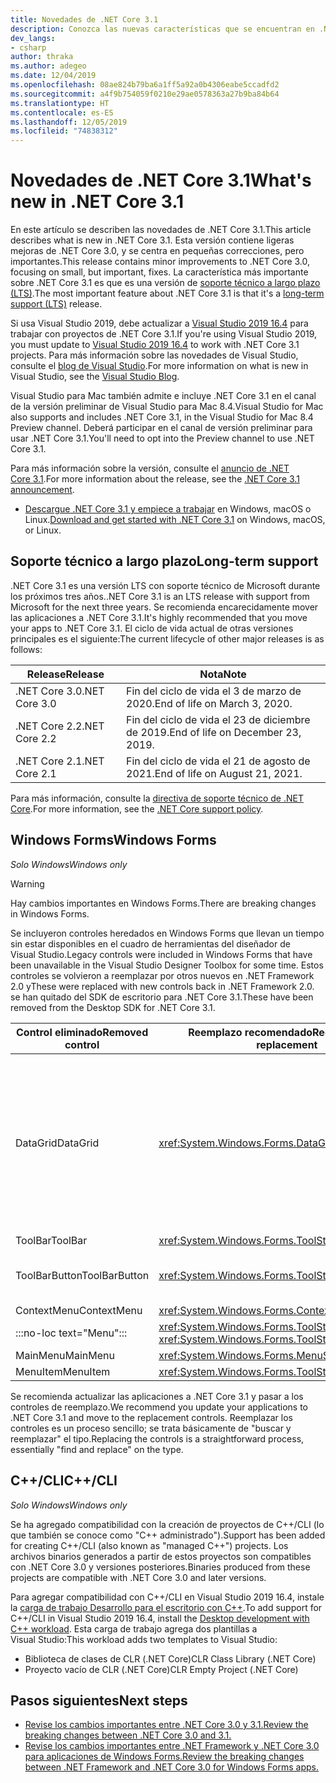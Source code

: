 ```yaml
---
title: Novedades de .NET Core 3.1
description: Conozca las nuevas características que se encuentran en .NET Core 3.1.
dev_langs:
- csharp
author: thraka
ms.author: adegeo
ms.date: 12/04/2019
ms.openlocfilehash: 08ae824b79ba6a1ff5a92a0b4306eabe5ccadfd2
ms.sourcegitcommit: a4f9b754059f0210e29ae0578363a27b9ba84b64
ms.translationtype: HT
ms.contentlocale: es-ES
ms.lasthandoff: 12/05/2019
ms.locfileid: "74838312"
---
```

# <a name="whats-new-in-net-core-31"></a><span data-ttu-id="b2ea9-103">Novedades de .NET Core 3.1</span><span class="sxs-lookup"><span data-stu-id="b2ea9-103">What's new in .NET Core 3.1</span></span>

<span data-ttu-id="b2ea9-104">En este artículo se describen las novedades de .NET Core 3.1.</span><span class="sxs-lookup"><span data-stu-id="b2ea9-104">This article describes what is new in .NET Core 3.1.</span></span> <span data-ttu-id="b2ea9-105">Esta versión contiene ligeras mejoras de .NET Core 3.0, y se centra en pequeñas correcciones, pero importantes.</span><span class="sxs-lookup"><span data-stu-id="b2ea9-105">This release contains minor improvements to .NET Core 3.0, focusing on small, but important, fixes.</span></span> <span data-ttu-id="b2ea9-106">La característica más importante sobre .NET Core 3.1 es que es una versión de [soporte técnico a largo plazo (LTS)](#long-term-support).</span><span class="sxs-lookup"><span data-stu-id="b2ea9-106">The most important feature about .NET Core 3.1 is that it's a [long-term support (LTS)](#long-term-support) release.</span></span>

<span data-ttu-id="b2ea9-107">Si usa Visual Studio 2019, debe actualizar a [Visual Studio 2019 16.4](https://visualstudio.microsoft.com/downloads/) para trabajar con proyectos de .NET Core 3.1.</span><span class="sxs-lookup"><span data-stu-id="b2ea9-107">If you're using Visual Studio 2019, you must update to [Visual Studio 2019 16.4](https://visualstudio.microsoft.com/downloads/) to work with .NET Core 3.1 projects.</span></span> <span data-ttu-id="b2ea9-108">Para más información sobre las novedades de Visual Studio, consulte el [blog de Visual Studio](https://devblogs.microsoft.com/visualstudio/tis-the-season-visual-studio-2019/).</span><span class="sxs-lookup"><span data-stu-id="b2ea9-108">For more information on what is new in Visual Studio, see the [Visual Studio Blog](https://devblogs.microsoft.com/visualstudio/tis-the-season-visual-studio-2019/).</span></span>

<span data-ttu-id="b2ea9-109">Visual Studio para Mac también admite e incluye .NET Core 3.1 en el canal de la versión preliminar de Visual Studio para Mac 8.4.</span><span class="sxs-lookup"><span data-stu-id="b2ea9-109">Visual Studio for Mac also supports and includes .NET Core 3.1, in the Visual Studio for Mac 8.4 Preview channel.</span></span> <span data-ttu-id="b2ea9-110">Deberá participar en el canal de versión preliminar para usar .NET Core 3.1.</span><span class="sxs-lookup"><span data-stu-id="b2ea9-110">You'll need to opt into the Preview channel to use .NET Core 3.1.</span></span>

<span data-ttu-id="b2ea9-111">Para más información sobre la versión, consulte el [anuncio de .NET Core 3.1](https://devblogs.microsoft.com/dotnet/announcing-net-core-3-1/).</span><span class="sxs-lookup"><span data-stu-id="b2ea9-111">For more information about the release, see the [.NET Core 3.1 announcement](https://devblogs.microsoft.com/dotnet/announcing-net-core-3-1/).</span></span>

- <span data-ttu-id="b2ea9-112">[Descargue .NET Core 3.1 y empiece a trabajar](https://dotnet.microsoft.com/download/dotnet-core/3.1) en Windows, macOS o Linux.</span><span class="sxs-lookup"><span data-stu-id="b2ea9-112">[Download and get started with .NET Core 3.1](https://dotnet.microsoft.com/download/dotnet-core/3.1) on Windows, macOS, or Linux.</span></span>

## <a name="long-term-support"></a><span data-ttu-id="b2ea9-113">Soporte técnico a largo plazo</span><span class="sxs-lookup"><span data-stu-id="b2ea9-113">Long-term support</span></span>

<span data-ttu-id="b2ea9-114">.NET Core 3.1 es una versión LTS con soporte técnico de Microsoft durante los próximos tres años.</span><span class="sxs-lookup"><span data-stu-id="b2ea9-114">.NET Core 3.1 is an LTS release with support from Microsoft for the next three years.</span></span> <span data-ttu-id="b2ea9-115">Se recomienda encarecidamente mover las aplicaciones a .NET Core 3.1.</span><span class="sxs-lookup"><span data-stu-id="b2ea9-115">It's highly recommended that you move your apps to .NET Core 3.1.</span></span> <span data-ttu-id="b2ea9-116">El ciclo de vida actual de otras versiones principales es el siguiente:</span><span class="sxs-lookup"><span data-stu-id="b2ea9-116">The current lifecycle of other major releases is as follows:</span></span>

| <span data-ttu-id="b2ea9-117">Release</span><span class="sxs-lookup"><span data-stu-id="b2ea9-117">Release</span></span> | <span data-ttu-id="b2ea9-118">Nota</span><span class="sxs-lookup"><span data-stu-id="b2ea9-118">Note</span></span> |
| ------- | ---- |
| <span data-ttu-id="b2ea9-119">.NET Core 3.0</span><span class="sxs-lookup"><span data-stu-id="b2ea9-119">.NET Core 3.0</span></span> | <span data-ttu-id="b2ea9-120">Fin del ciclo de vida el 3 de marzo de 2020.</span><span class="sxs-lookup"><span data-stu-id="b2ea9-120">End of life on March 3, 2020.</span></span>     |
| <span data-ttu-id="b2ea9-121">.NET Core 2.2</span><span class="sxs-lookup"><span data-stu-id="b2ea9-121">.NET Core 2.2</span></span> | <span data-ttu-id="b2ea9-122">Fin del ciclo de vida el 23 de diciembre de 2019.</span><span class="sxs-lookup"><span data-stu-id="b2ea9-122">End of life on December 23, 2019.</span></span> |
| <span data-ttu-id="b2ea9-123">.NET Core 2.1</span><span class="sxs-lookup"><span data-stu-id="b2ea9-123">.NET Core 2.1</span></span> | <span data-ttu-id="b2ea9-124">Fin del ciclo de vida el 21 de agosto de 2021.</span><span class="sxs-lookup"><span data-stu-id="b2ea9-124">End of life on August 21, 2021.</span></span>    |

<span data-ttu-id="b2ea9-125">Para más información, consulte la [directiva de soporte técnico de .NET Core](https://dotnet.microsoft.com/platform/support/policy/dotnet-core).</span><span class="sxs-lookup"><span data-stu-id="b2ea9-125">For more information, see the [.NET Core support policy](https://dotnet.microsoft.com/platform/support/policy/dotnet-core).</span></span>

## <a name="windows-forms"></a><span data-ttu-id="b2ea9-126">Windows Forms</span><span class="sxs-lookup"><span data-stu-id="b2ea9-126">Windows Forms</span></span>

<span data-ttu-id="b2ea9-127">*Solo Windows*</span><span class="sxs-lookup"><span data-stu-id="b2ea9-127">*Windows only*</span></span>

> [!WARNING]
> <span data-ttu-id="b2ea9-128">Hay cambios importantes en Windows Forms.</span><span class="sxs-lookup"><span data-stu-id="b2ea9-128">There are breaking changes in Windows Forms.</span></span>

<span data-ttu-id="b2ea9-129">Se incluyeron controles heredados en Windows Forms que llevan un tiempo sin estar disponibles en el cuadro de herramientas del diseñador de Visual Studio.</span><span class="sxs-lookup"><span data-stu-id="b2ea9-129">Legacy controls were included in Windows Forms that have been unavailable in the Visual Studio Designer Toolbox for some time.</span></span> <span data-ttu-id="b2ea9-130">Estos controles se volvieron a reemplazar por otros nuevos en .NET Framework 2.0 y</span><span class="sxs-lookup"><span data-stu-id="b2ea9-130">These were replaced with new controls back in .NET Framework 2.0.</span></span> <span data-ttu-id="b2ea9-131">se han quitado del SDK de escritorio para .NET Core 3.1.</span><span class="sxs-lookup"><span data-stu-id="b2ea9-131">These have been removed from the Desktop SDK for .NET Core 3.1.</span></span>

| <span data-ttu-id="b2ea9-132">Control eliminado</span><span class="sxs-lookup"><span data-stu-id="b2ea9-132">Removed control</span></span> | <span data-ttu-id="b2ea9-133">Reemplazo recomendado</span><span class="sxs-lookup"><span data-stu-id="b2ea9-133">Recommended replacement</span></span> | <span data-ttu-id="b2ea9-134">API asociadas eliminadas</span><span class="sxs-lookup"><span data-stu-id="b2ea9-134">Associated APIs removed</span></span> |
| --------------- | ----------------------- | ----------------------- |
| <span data-ttu-id="b2ea9-135">DataGrid</span><span class="sxs-lookup"><span data-stu-id="b2ea9-135">DataGrid</span></span>        | <xref:System.Windows.Forms.DataGridView>      | <span data-ttu-id="b2ea9-136">DataGridCell</span><span class="sxs-lookup"><span data-stu-id="b2ea9-136">DataGridCell</span></span><br/><span data-ttu-id="b2ea9-137">DataGridRow</span><span class="sxs-lookup"><span data-stu-id="b2ea9-137">DataGridRow</span></span><br/><span data-ttu-id="b2ea9-138">DataGridTableCollection</span><span class="sxs-lookup"><span data-stu-id="b2ea9-138">DataGridTableCollection</span></span><br/><span data-ttu-id="b2ea9-139">DataGridColumnCollection</span><span class="sxs-lookup"><span data-stu-id="b2ea9-139">DataGridColumnCollection</span></span><br/><span data-ttu-id="b2ea9-140">DataGridTableStyle</span><span class="sxs-lookup"><span data-stu-id="b2ea9-140">DataGridTableStyle</span></span><br/><span data-ttu-id="b2ea9-141">DataGridColumnStyle</span><span class="sxs-lookup"><span data-stu-id="b2ea9-141">DataGridColumnStyle</span></span><br/><span data-ttu-id="b2ea9-142">DataGridLineStyle</span><span class="sxs-lookup"><span data-stu-id="b2ea9-142">DataGridLineStyle</span></span><br/><span data-ttu-id="b2ea9-143">DataGridParentRowsLabel</span><span class="sxs-lookup"><span data-stu-id="b2ea9-143">DataGridParentRowsLabel</span></span><br/><span data-ttu-id="b2ea9-144">DataGridParentRowsLabelStyle</span><span class="sxs-lookup"><span data-stu-id="b2ea9-144">DataGridParentRowsLabelStyle</span></span><br/><span data-ttu-id="b2ea9-145">DataGridBoolColumn</span><span class="sxs-lookup"><span data-stu-id="b2ea9-145">DataGridBoolColumn</span></span><br/><span data-ttu-id="b2ea9-146">DataGridTextBox</span><span class="sxs-lookup"><span data-stu-id="b2ea9-146">DataGridTextBox</span></span><br/><span data-ttu-id="b2ea9-147">GridColumnStylesCollection</span><span class="sxs-lookup"><span data-stu-id="b2ea9-147">GridColumnStylesCollection</span></span><br/><span data-ttu-id="b2ea9-148">GridTableStylesCollection</span><span class="sxs-lookup"><span data-stu-id="b2ea9-148">GridTableStylesCollection</span></span><br/><span data-ttu-id="b2ea9-149">HitTestType</span><span class="sxs-lookup"><span data-stu-id="b2ea9-149">HitTestType</span></span> |
| <span data-ttu-id="b2ea9-150">ToolBar</span><span class="sxs-lookup"><span data-stu-id="b2ea9-150">ToolBar</span></span>         | <xref:System.Windows.Forms.ToolStrip>         | <span data-ttu-id="b2ea9-151">ToolBarAppearance</span><span class="sxs-lookup"><span data-stu-id="b2ea9-151">ToolBarAppearance</span></span> |
| <span data-ttu-id="b2ea9-152">ToolBarButton</span><span class="sxs-lookup"><span data-stu-id="b2ea9-152">ToolBarButton</span></span>   | <xref:System.Windows.Forms.ToolStripButton>   | <span data-ttu-id="b2ea9-153">ToolBarButtonClickEventArgs</span><span class="sxs-lookup"><span data-stu-id="b2ea9-153">ToolBarButtonClickEventArgs</span></span><br/><span data-ttu-id="b2ea9-154">ToolBarButtonClickEventHandler</span><span class="sxs-lookup"><span data-stu-id="b2ea9-154">ToolBarButtonClickEventHandler</span></span><br/><span data-ttu-id="b2ea9-155">ToolBarButtonStyle</span><span class="sxs-lookup"><span data-stu-id="b2ea9-155">ToolBarButtonStyle</span></span><br/><span data-ttu-id="b2ea9-156">ToolBarTextAlign</span><span class="sxs-lookup"><span data-stu-id="b2ea9-156">ToolBarTextAlign</span></span> |
| <span data-ttu-id="b2ea9-157">ContextMenu</span><span class="sxs-lookup"><span data-stu-id="b2ea9-157">ContextMenu</span></span>     | <xref:System.Windows.Forms.ContextMenuStrip>  |  |
| :::no-loc text="Menu"::: | <xref:System.Windows.Forms.ToolStripDropDown><br/><xref:System.Windows.Forms.ToolStripDropDownMenu> | <span data-ttu-id="b2ea9-158">MenuItemCollection</span><span class="sxs-lookup"><span data-stu-id="b2ea9-158">MenuItemCollection</span></span> |
| <span data-ttu-id="b2ea9-159">MainMenu</span><span class="sxs-lookup"><span data-stu-id="b2ea9-159">MainMenu</span></span>        | <xref:System.Windows.Forms.MenuStrip>         |  |
| <span data-ttu-id="b2ea9-160">MenuItem</span><span class="sxs-lookup"><span data-stu-id="b2ea9-160">MenuItem</span></span>        | <xref:System.Windows.Forms.ToolStripMenuItem> |  |

<span data-ttu-id="b2ea9-161">Se recomienda actualizar las aplicaciones a .NET Core 3.1 y pasar a los controles de reemplazo.</span><span class="sxs-lookup"><span data-stu-id="b2ea9-161">We recommend you update your applications to .NET Core 3.1 and move to the replacement controls.</span></span> <span data-ttu-id="b2ea9-162">Reemplazar los controles es un proceso sencillo; se trata básicamente de "buscar y reemplazar" el tipo.</span><span class="sxs-lookup"><span data-stu-id="b2ea9-162">Replacing the controls is a straightforward process, essentially "find and replace" on the type.</span></span>

## <a name="ccli"></a><span data-ttu-id="b2ea9-163">C++/CLI</span><span class="sxs-lookup"><span data-stu-id="b2ea9-163">C++/CLI</span></span>

<span data-ttu-id="b2ea9-164">*Solo Windows*</span><span class="sxs-lookup"><span data-stu-id="b2ea9-164">*Windows only*</span></span>

<span data-ttu-id="b2ea9-165">Se ha agregado compatibilidad con la creación de proyectos de C++/CLI (lo que también se conoce como "C++ administrado").</span><span class="sxs-lookup"><span data-stu-id="b2ea9-165">Support has been added for creating C++/CLI (also known as "managed C++") projects.</span></span> <span data-ttu-id="b2ea9-166">Los archivos binarios generados a partir de estos proyectos son compatibles con .NET Core 3.0 y versiones posteriores.</span><span class="sxs-lookup"><span data-stu-id="b2ea9-166">Binaries produced from these projects are compatible with .NET Core 3.0 and later versions.</span></span>

<span data-ttu-id="b2ea9-167">Para agregar compatibilidad con C++/CLI en Visual Studio 2019 16.4, instale la [carga de trabajo Desarrollo para el escritorio con C++](https://docs.microsoft.com/cpp/build/vscpp-step-0-installation?view=vs-2019#step-4---choose-workloads).</span><span class="sxs-lookup"><span data-stu-id="b2ea9-167">To add support for C++/CLI in Visual Studio 2019 16.4, install the [Desktop development with C++ workload](https://docs.microsoft.com/cpp/build/vscpp-step-0-installation?view=vs-2019#step-4---choose-workloads).</span></span> <span data-ttu-id="b2ea9-168">Esta carga de trabajo agrega dos plantillas a Visual Studio:</span><span class="sxs-lookup"><span data-stu-id="b2ea9-168">This workload adds two templates to Visual Studio:</span></span>

- <span data-ttu-id="b2ea9-169">Biblioteca de clases de CLR (.NET Core)</span><span class="sxs-lookup"><span data-stu-id="b2ea9-169">CLR Class Library (.NET Core)</span></span>
- <span data-ttu-id="b2ea9-170">Proyecto vacío de CLR (.NET Core)</span><span class="sxs-lookup"><span data-stu-id="b2ea9-170">CLR Empty Project (.NET Core)</span></span>

## <a name="next-steps"></a><span data-ttu-id="b2ea9-171">Pasos siguientes</span><span class="sxs-lookup"><span data-stu-id="b2ea9-171">Next steps</span></span>

- [<span data-ttu-id="b2ea9-172">Revise los cambios importantes entre .NET Core 3.0 y 3.1.</span><span class="sxs-lookup"><span data-stu-id="b2ea9-172">Review the breaking changes between .NET Core 3.0 and 3.1.</span></span>](../compatibility/3.0-3.1.md)
- [<span data-ttu-id="b2ea9-173">Revise los cambios importantes entre .NET Framework y .NET Core 3.0 para aplicaciones de Windows Forms.</span><span class="sxs-lookup"><span data-stu-id="b2ea9-173">Review the breaking changes between .NET Framework and .NET Core 3.0 for Windows Forms apps.</span></span>](../porting/winforms-breaking-changes.md)
